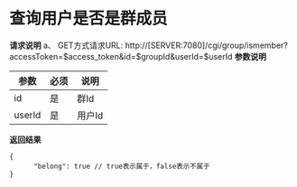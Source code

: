 # 查询用户是否是群成员

**请求说明**
a、 GET方式请求URL:
http://[SERVER:7080]/cgi/group/ismember?accessToken=$access_token&id=$groupId&userId=$userId
**参数说明**

| 参数   | 必须 | 说明   |
| ------ | ---- | ------ |
| id     | 是   | 群Id   |
| userId | 是   | 用户Id |

**返回结果**

```
{
      "belong": true // true表示属于，false表示不属于
}
```